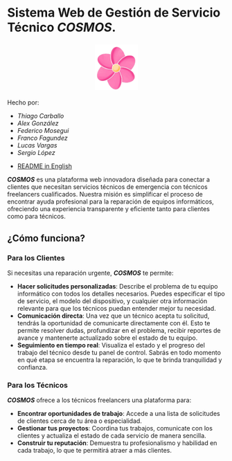 # Sistema Web de Gestión de Servicio Técnico _COSMOS_.

<h3 align="center">
<img src="Assets/imagenes/logonueva.png" alt="logo"  width="20%">
</h3>

Hecho por: 
* _Thiago Carballo_
* _Alex González_ 
* _Federico Mosegui_ 
* _Franco Fagundez_
* _Lucas Vargas_
* _Sergio López_

- <a href="readmeEn.md">README in English</a>

_**COSMOS**_ es una plataforma web innovadora diseñada para conectar a clientes que necesitan servicios técnicos de emergencia con técnicos freelancers cualificados. Nuestra misión es simplificar el proceso de encontrar ayuda profesional para la reparación de equipos informáticos, ofreciendo una experiencia transparente y eficiente tanto para clientes como para técnicos.

## ¿Cómo funciona?

### Para los Clientes

Si necesitas una reparación urgente, _**COSMOS**_ te permite:

* **Hacer solicitudes personalizadas**: Describe el problema de tu equipo informático con todos los detalles necesarios. Puedes especificar el tipo de servicio, el modelo del dispositivo, y cualquier otra información relevante para que los técnicos puedan entender mejor tu necesidad.
* **Comunicación directa**: Una vez que un técnico acepta tu solicitud, tendrás la oportunidad de comunicarte directamente con él. Esto te permite resolver dudas, profundizar en el problema, recibir reportes de avance y mantenerte actualizado sobre el estado de tu equipo.
* **Seguimiento en tiempo real**: Visualiza el estado y el progreso del trabajo del técnico desde tu panel de control. Sabrás en todo momento en qué etapa se encuentra la reparación, lo que te brinda tranquilidad y confianza.

### Para los Técnicos

_**COSMOS**_ ofrece a los técnicos freelancers una plataforma para:

* **Encontrar oportunidades de trabajo**: Accede a una lista de solicitudes de clientes cerca de tu área o especialidad.
* **Gestionar tus proyectos**: Coordina tus trabajos, comunicate con los clientes y actualiza el estado de cada servicio de manera sencilla.
* **Construir tu reputación**: Demuestra tu profesionalismo y habilidad en cada trabajo, lo que te permitirá atraer a más clientes.
